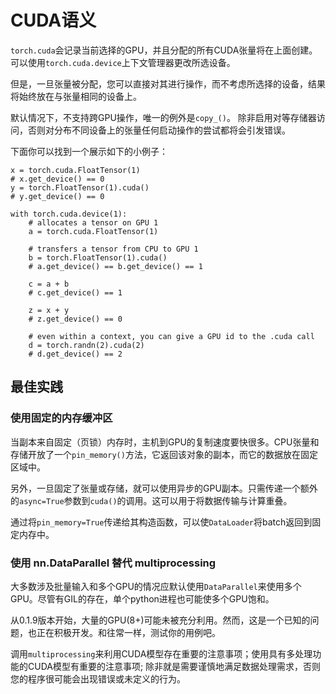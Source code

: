 # CUDA语义

`torch.cuda`会记录当前选择的GPU，并且分配的所有CUDA张量将在上面创建。可以使用`torch.cuda.device`上下文管理器更改所选设备。

但是，一旦张量被分配，您可以直接对其进行操作，而不考虑所选择的设备，结果将始终放在与张量相同的设备上。

默认情况下，不支持跨GPU操作，唯一的例外是`copy_()`。 除非启用对等存储器访问，否则对分布不同设备上的张量任何启动操作的尝试都将会引发错误。

下面你可以找到一个展示如下的小例子：

```
x = torch.cuda.FloatTensor(1)
# x.get_device() == 0
y = torch.FloatTensor(1).cuda()
# y.get_device() == 0

with torch.cuda.device(1):
    # allocates a tensor on GPU 1
    a = torch.cuda.FloatTensor(1)

    # transfers a tensor from CPU to GPU 1
    b = torch.FloatTensor(1).cuda()
    # a.get_device() == b.get_device() == 1

    c = a + b
    # c.get_device() == 1

    z = x + y
    # z.get_device() == 0

    # even within a context, you can give a GPU id to the .cuda call
    d = torch.randn(2).cuda(2)
    # d.get_device() == 2
```

## 最佳实践

### 使用固定的内存缓冲区

当副本来自固定（页锁）内存时，主机到GPU的复制速度要快很多。CPU张量和存储开放了一个`pin_memory()`方法，它返回该对象的副本，而它的数据放在固定区域中。

另外，一旦固定了张量或存储，就可以使用异步的GPU副本。只需传递一个额外的`async=True`参数到`cuda()`的调用。这可以用于将数据传输与计算重叠。

通过将`pin_memory=True`传递给其构造函数，可以使`DataLoader`将batch返回到固定内存中。

### 使用 nn.DataParallel 替代 multiprocessing

大多数涉及批量输入和多个GPU的情况应默认使用`DataParallel`来使用多个GPU。尽管有GIL的存在，单个python进程也可能使多个GPU饱和。

从0.1.9版本开始，大量的GPU(8+)可能未被充分利用。然而，这是一个已知的问题，也正在积极开发。和往常一样，测试你的用例吧。

调用`multiprocessing`来利用CUDA模型存在重要的注意事项；使用具有多处理功能的CUDA模型有重要的注意事项; 除非就是需要谨慎地满足数据处理需求，否则您的程序很可能会出现错误或未定义的行为。